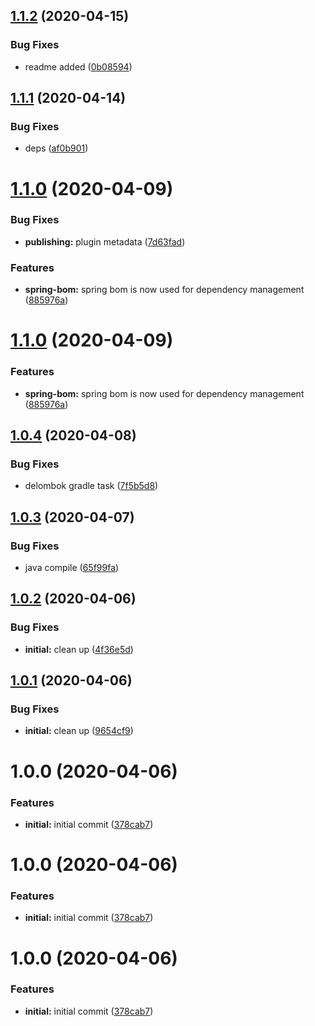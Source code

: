 ## [1.1.2](https://github.com/driver733/gradle-kotlin-setup-plugin/compare/v1.1.1...v1.1.2) (2020-04-15)


### Bug Fixes

* readme added ([0b08594](https://github.com/driver733/gradle-kotlin-setup-plugin/commit/0b0859420edf36a36070f04b8493a822cc9c1e91))

## [1.1.1](https://github.com/driver733/gradle-kotlin-setup-plugin/compare/v1.1.0...v1.1.1) (2020-04-14)


### Bug Fixes

* deps ([af0b901](https://github.com/driver733/gradle-kotlin-setup-plugin/commit/af0b9017303e8a63e8e6d5f6fa4f299446e76b8d))

# [1.1.0](https://github.com/driver733/gradle-kotlin-setup-plugin/compare/v1.0.4...v1.1.0) (2020-04-09)


### Bug Fixes

* **publishing:** plugin metadata ([7d63fad](https://github.com/driver733/gradle-kotlin-setup-plugin/commit/7d63fad721159ea390e83524cd32e7e1a7e68b86))


### Features

* **spring-bom:** spring bom is now used for dependency management ([885976a](https://github.com/driver733/gradle-kotlin-setup-plugin/commit/885976a1bcd519a2148af59fe7abfe9b64a3bc01))

# [1.1.0](https://github.com/driver733/gradle-kotlin-setup-plugin/compare/v1.0.4...v1.1.0) (2020-04-09)


### Features

* **spring-bom:** spring bom is now used for dependency management ([885976a](https://github.com/driver733/gradle-kotlin-setup-plugin/commit/885976a1bcd519a2148af59fe7abfe9b64a3bc01))

## [1.0.4](https://github.com/driver733/gradle-kotlin-setup-plugin/compare/v1.0.3...v1.0.4) (2020-04-08)


### Bug Fixes

* delombok gradle task ([7f5b5d8](https://github.com/driver733/gradle-kotlin-setup-plugin/commit/7f5b5d8f96d86d7d015d737cda03901706d46af5))

## [1.0.3](https://github.com/driver733/gradle-kotlin-setup-plugin/compare/v1.0.2...v1.0.3) (2020-04-07)


### Bug Fixes

* java compile ([65f99fa](https://github.com/driver733/gradle-kotlin-setup-plugin/commit/65f99fabb760d80984eff878b7b8e6b7926cf68c))

## [1.0.2](https://github.com/driver733/gradle-kotlin-setup-plugin/compare/v1.0.1...v1.0.2) (2020-04-06)


### Bug Fixes

* **initial:** clean up ([4f36e5d](https://github.com/driver733/gradle-kotlin-setup-plugin/commit/4f36e5dc11d2e606335b3ddacbab4084a20d057e))

## [1.0.1](https://github.com/driver733/gradle-kotlin-setup-plugin/compare/v1.0.0...v1.0.1) (2020-04-06)


### Bug Fixes

* **initial:** clean up ([9654cf9](https://github.com/driver733/gradle-kotlin-setup-plugin/commit/9654cf95ac04047abd9c23c8430f742089c36073))

# 1.0.0 (2020-04-06)


### Features

* **initial:** initial commit ([378cab7](https://github.com/driver733/gradle-kotlin-setup-plugin/commit/378cab797a193d175db02c321de3f61b0a5d14c8))

# 1.0.0 (2020-04-06)


### Features

* **initial:** initial commit ([378cab7](https://github.com/driver733/gradle-kotlin-setup-plugin/commit/378cab797a193d175db02c321de3f61b0a5d14c8))

# 1.0.0 (2020-04-06)


### Features

* **initial:** initial commit ([378cab7](https://github.com/driver733/gradle-kotlin-setup-plugin/commit/378cab797a193d175db02c321de3f61b0a5d14c8))
